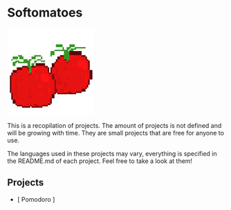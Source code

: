 # Softomatoes

<img src="/softomatoes.png?raw=true" alt="Softomatoes" width="200" />

This is a recopilation of projects. The amount of projects is not defined and will be growing with time. They are small projects that are free for anyone to use.

The languages used in these projects may vary, everything is specified in the README.md of each project. Feel free to take a look at them!

## Projects
- [ Pomodoro ]

